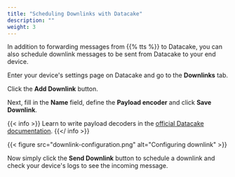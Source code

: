 ```yaml
---
title: "Scheduling Downlinks with Datacake"
description: ""
weight: 3
---
```


In addition to forwarding messages from {{% tts %}} to Datacake, you can also schedule downlink messages to be sent from Datacake to your end device.

<!--more-->

Enter your device's settings page on Datacake and go to the **Downlinks** tab.

Click the **Add Downlink** button.

Next, fill in the **Name** field, define the **Payload encoder** and click **Save Downlink**. 

{{< info >}} Learn to write payload decoders in the [official Datacake documentation](https://docs.datacake.de/lorawan/downlinks#writing-a-downlink-encoder). {{</ info >}}

{{< figure src="downlink-configuration.png" alt="Configuring downlink" >}}

Now simply click the **Send Downlink** button to schedule a downlink and check your device's logs to see the incoming message.
